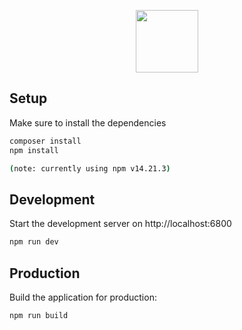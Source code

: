 <p align="center"><img src="https://www.freeiconspng.com/thumbs/pokeball-png/file-pokeball-png-0.png" width="100"></p>

## Setup

Make sure to install the dependencies

```bash
composer install
npm install

(note: currently using npm v14.21.3)
```

## Development

Start the development server on http://localhost:6800

```bash
npm run dev
```

## Production

Build the application for production:

```bash
npm run build
```